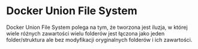 # Docker Union File System

Docker Union File System polega na tym, że tworzona jest iluzja, w której wiele różnych zawartości wielu folderów jest łączona jako jeden folder/struktura ale bez modyfikacji oryginalnych folderów i ich zawartości.